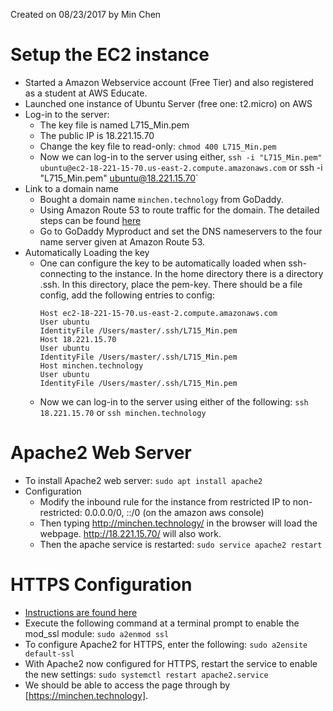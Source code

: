 Created on 08/23/2017 by Min Chen

# Setup the EC2 instance
- Started a Amazon Webservice account (Free Tier) and also registered as a student at AWS Educate. 
- Launched one instance of Ubuntu Server (free one: t2.micro) on AWS
- Log-in to the server:
    - The key file is named L715_Min.pem
    - The public IP is 18.221.15.70
    - Change the key file to read-only: `chmod 400 L715_Min.pem`
    - Now we can log-in to the server using either, `ssh -i "L715_Min.pem" ubuntu@ec2-18-221-15-70.us-east-2.compute.amazonaws.com` or ssh -i "L715_Min.pem" ubuntu@18.221.15.70`
- Link to a domain name
    - Bought a domain name `minchen.technology` from GoDaddy.
    - Using Amazon Route 53 to route traffic for the domain. The detailed steps can be found [here](http://docs.aws.amazon.com/Route53/latest/DeveloperGuide/routing-to-ec2-instance.html)
    - Go to GoDaddy Myproduct and set the DNS nameservers to the four name server given at Amazon Route 53.
- Automatically Loading the key
    - One can configure the key to be automatically loaded when ssh-connecting to the instance. In the home directory there is a directory .ssh. In this directory, place the pem-key. There should be a file config, add the following entries to config:
        ```
        Host ec2-18-221-15-70.us-east-2.compute.amazonaws.com
        User ubuntu
        IdentityFile /Users/master/.ssh/L715_Min.pem
        Host 18.221.15.70
        User ubuntu
        IdentityFile /Users/master/.ssh/L715_Min.pem
        Host minchen.technology
        User ubuntu
        IdentityFile /Users/master/.ssh/L715_Min.pem
        ```
    - Now we can log-in to the server using either of the following: `ssh 18.221.15.70` or `ssh minchen.technology`

# Apache2 Web Server
- To install Apache2 web server: `sudo apt install apache2`
- Configuration
 	- Modify the inbound rule for the instance from restricted IP to non-restricted: 0.0.0.0/0, ::/0 (on the amazon aws console)
    - Then typing http://minchen.technology/ in the browser will load the webpage. http://18.221.15.70/ will also work.
    - Then the apache service is restarted: `sudo service apache2 restart`
    
# HTTPS Configuration 
- [Instructions are found here](https://help.ubuntu.com/lts/serverguide/httpd.html)
- Execute the following command at a terminal prompt to enable the mod_ssl module: `sudo a2enmod ssl`
- To configure Apache2 for HTTPS, enter the following: `sudo a2ensite default-ssl`
- With Apache2 now configured for HTTPS, restart the service to enable the new settings: `sudo systemctl restart apache2.service`
- We should be able to access the page through by [https://minchen.technology].